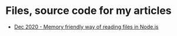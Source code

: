 # Files, source code for my articles

* [Dec 2020 - Memory friendly way of reading files in Node.js](./202012-Memory-friendly-way-of-reading-files-in-Nodejs)

